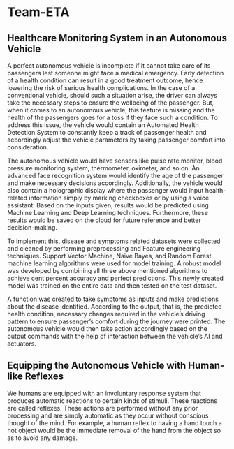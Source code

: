 # Team-ETA

## Healthcare Monitoring System in an Autonomous Vehicle

A perfect autonomous vehicle is incomplete if it cannot take care of its passengers lest someone might face a medical emergency. Early detection of a health condition can result in a good treatment outcome, hence lowering the risk of serious health complications. In the case of a conventional vehicle, should such a situation arise, the driver can always take the necessary steps to ensure the wellbeing of the passenger. But, when it comes to an autonomous vehicle, this feature is missing and the health of the passengers goes for a toss if they face such a condition. To address this issue, the vehicle would contain an Automated Health Detection System to constantly keep a track of passenger health and accordingly adjust the vehicle parameters by taking passenger comfort into consideration.

The autonomous vehicle would have sensors like pulse rate monitor, blood pressure monitoring system, thermometer, oximeter, and so on. An advanced face recognition system would identify the age of the passenger and make necessary decisions accordingly. Additionally, the vehicle would also contain a holographic display where the passenger would input health-related information simply by marking checkboxes or by using a voice assistant. Based on the inputs given, results would be predicted using Machine Learning and Deep Learning techniques. Furthermore, these results would be saved on the cloud for future reference and better decision-making.

To implement this, disease and symptoms related datasets were collected and cleaned by performing preprocessing and Feature engineering techniques. Support Vector Machine, Naive Bayes, and Random Forest machine learning algorithms were used for model training. A robust model was developed by combining all three above mentioned algorithms to achieve cent percent accuracy and perfect predictions. This newly created model was trained on the entire data and then tested on the test dataset.

A function was created to take symptoms as inputs and make predictions about the disease identified. According to the output, that is, the predicted health condition, necessary changes required in the vehicle’s driving pattern to ensure passenger’s comfort during the journey were printed. The autonomous vehicle would then take action accordingly based on the output commands with the help of interaction between the vehicle’s AI and actuators.

## Equipping the Autonomous Vehicle with Human-like Reflexes

We humans are equipped with an involuntary response system that produces automatic reactions to certain kinds of stimuli. These
reactions are called reflexes. These actions are
performed without any prior processing and are
simply automatic as they occur without
conscious thought of the mind. For example, a
human reflex to having a hand touch a hot
object would be the immediate removal of the
hand from the object so as to avoid any
damage.
